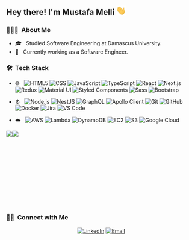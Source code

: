 <h2> Hey there! I'm Mustafa Melli <img src="https://github.com/ali-mohamed-nasser/ali-mohamed-nasser/blob/main/icons/hello.gif" width="26"></h2> 

<h3> 👨🏻‍💻 &nbsp;About Me </h3>

- 🎓 &nbsp; Studied Software Engineering at Damascus University.
- 💼 &nbsp; Currently working as a Software Engineer.

<h3> 🛠 &nbsp;Tech Stack</h3>

- 🌐 &nbsp;
  ![HTML5](https://img.shields.io/badge/-HTML5-333333?style=flat&logo=HTML5)
  ![CSS](https://img.shields.io/badge/-CSS-333333?style=flat&logo=CSS3&logoColor=1572B6)
  ![JavaScript](https://img.shields.io/badge/-JavaScript-333333?style=flat&logo=javascript)
  ![TypeScript](https://img.shields.io/badge/-TypeScript-333333?style=flat&logo=typescript)
  ![React](https://img.shields.io/badge/-React-333333?style=flat&logo=react)
  ![Next.js](https://img.shields.io/badge/-Next.js-333333?style=flat&logo=nextdotjs)
  ![Redux](https://img.shields.io/badge/-Redux-333333?style=flat&logo=redux)
  ![Material UI](https://img.shields.io/badge/-Material%20UI-333333?style=flat&logo=mui&logoColor=007FFF)
  ![Styled Components](https://img.shields.io/badge/-Styled%20Components-333333?style=flat&logo=styled-components&logoColor=DB7093)
  ![Sass](https://img.shields.io/badge/-Sass-333333?style=flat&logo=sass&logoColor=CC6699)
  ![Bootstrap](https://img.shields.io/badge/-Bootstrap-333333?style=flat&logo=bootstrap&logoColor=563D7C)

- ⚙️ &nbsp;
  ![Node.js](https://img.shields.io/badge/-Node.js-333333?style=flat&logo=node.js&logoColor=339933)
  ![NestJS](https://img.shields.io/badge/-NestJS-333333?style=flat&logo=nestjs&logoColor=E0234E)
  ![GraphQL](https://img.shields.io/badge/-GraphQL-333333?style=flat&logo=graphql&logoColor=E10098)
  ![Apollo Client](https://img.shields.io/badge/-Apollo%20Client-333333?style=flat&logo=apollographql&logoColor=311C87)
  ![Git](https://img.shields.io/badge/-Git-333333?style=flat&logo=git)
  ![GitHub](https://img.shields.io/badge/-GitHub-333333?style=flat&logo=github)
  ![Docker](https://img.shields.io/badge/-Docker-333333?style=flat&logo=docker)
  ![Jira](https://img.shields.io/badge/-Jira-333333?style=flat&logo=jira&logoColor=0052CC)
  ![VS Code](https://img.shields.io/badge/-VS%20Code-333333?style=flat&logo=visual-studio-code&logoColor=007ACC)

- ☁️ &nbsp;
  ![AWS](https://img.shields.io/badge/-AWS-333333?style=flat&logo=amazon-aws&logoColor=FF9900)
  ![Lambda](https://img.shields.io/badge/-AWS%20Lambda-333333?style=flat&logo=awslambda&logoColor=FF9900)
  ![DynamoDB](https://img.shields.io/badge/-DynamoDB-333333?style=flat&logo=amazondynamodb&logoColor=4053D6)
  ![EC2](https://img.shields.io/badge/-EC2-333333?style=flat&logo=amazonec2&logoColor=FF9900)
  ![S3](https://img.shields.io/badge/-S3-333333?style=flat&logo=amazons3&logoColor=569A31)
  ![Google Cloud](https://img.shields.io/badge/-Google%20Cloud-333333?style=flat&logo=googlecloud&logoColor=4285F4)


<a href="https://github.com/mostafakmilly" style="display:flex;">
  <img height="180em" src="https://github-readme-stats.vercel.app/api?username=mostafakmilly&theme=react&show_icons=true" />
  <img height="180em" src="https://github-readme-stats.vercel.app/api/top-langs/?username=mostafakmilly&theme=react&layout=compact" />
</a>

<br/>

<h3> 🤝🏻 &nbsp;Connect with Me </h3>

<p align="center">
<a href="https://www.linkedin.com/in/mostafa-kashoul-milly-71453a1a3/"><img alt="LinkedIn" src="https://img.shields.io/badge/LinkedIn-Mostafa%20Kashoul%20Milly-blue?style=flat-square&logo=linkedin"></a>
<a href="mailto:mostafamilly6@gmail.com"><img alt="Email" src="https://img.shields.io/badge/Email-mostafamilly6@gmail.com-blue?style=flat-square&logo=gmail"></a>
</p>
